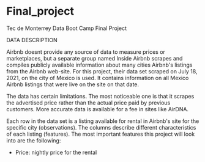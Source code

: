 # Final_project
Tec de Monterrey Data Boot Camp Final Project



DATA DESCRIPTION 

Airbnb doesnt provide any source of data to measure prices or marketplaces, but a separate group named Inside Airbnb scrapes and compiles publicly available information about many cities Airbnb's listings from the Airbnb web-site. 
For this project, their data set scraped on July 18, 2021, on the city of Mexico is used. It contains information on all Mexico Airbnb listings that were live on the site on that date.

The data has certain limitations. The most noticeable one is that it scrapes the advertised price rather than the actual price paid by previous customers. More accurate data is available for a fee in sites like AirDNA.

Each row in the data set is a listing available for rental in Airbnb's site for the specific city (observations). The columns describe different characteristics of each listing (features).
The most important features this project will look into are the following:
- Price: nightly price for the rental






